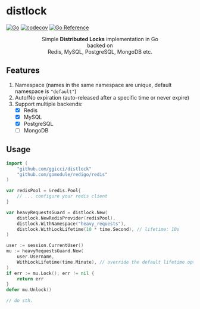 # distlock

[![Go](https://github.com/ggicci/distlock/actions/workflows/go.yml/badge.svg?branch=main)](https://github.com/ggicci/distlock/actions/workflows/go.yml) [![codecov](https://codecov.io/gh/ggicci/distlock/branch/main/graph/badge.svg?token=2MDBW1V2TI)](https://codecov.io/gh/ggicci/distlock) [![Go Reference](https://pkg.go.dev/badge/github.com/ggicci/distlock.svg)](https://pkg.go.dev/github.com/ggicci/distlock)

<div align="center">
   Simple <b>Distributed Locks</b> implementation in Go
   <div>backed on</div>
   <div>Redis, MySQL, PostgreSQL, MongoDB etc.</div>
</div>

## Features

1. Namespace (names in the same namespace are unique, default namespace is `"default"`)
2. Auto/No expiration (auto-released after a specific time or never expire)
3. Support multiple backends:
   - [x] Redis
   - [x] MySQL
   - [x] PostgreSQL
   - [ ] MongoDB

## Usage

```go
import (
    "github.com/ggicci/distlock"
    "github.com/gomodule/redigo/redis"
)

var redisPool = &redis.Pool{
    // ... configure your redis client
}

var heavyRequestsGuard = distlock.New(
    distlock.NewRedisProvider(redisPool),
    distlock.WithNamespace("heavy_requests"),
    distlock.WithLockLifetime(10 * time.Second), // lifetime: 10s
)

user := session.CurrentUser()
mu := heavyRequestsGuard.New(
    user.Username,
    WithLockLifetime(time.Minute), // override the default lifetime option: 10s
)
if err := mu.Lock(); err != nil {
    return err
}
defer mu.Unlock()

// do sth.
```

